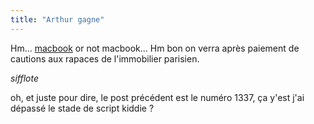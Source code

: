 ```yaml
---
title: "Arthur gagne"
---
```


Hm... [macbook](http://little-gamers.com/index.php?comicID=1381) or not
macbook... Hm bon on verra après paiement de cautions aux rapaces de
l'immobilier parisien.

*sifflote*

oh, et juste pour dire, le post précédent est le numéro 1337, ça y'est j'ai
dépassé le stade de script kiddie ?

